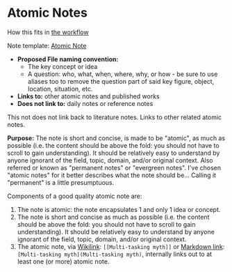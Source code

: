# Atomic Notes

How this fits in [the workflow](The%20Workflow.md)

Note template: [Atomic Note](Atomic%20Note.md)

- **Proposed File naming convention:**
  - The key concept or idea
  - A question: who, what, when, where, why, or how - be sure to use aliases too to remove the question part of said key figure, object, location, situation, etc.
- **Links to:** other atomic notes and published works
- **Does not link to:** daily notes or reference notes

This not does not link back to literature notes. Links to other related atomic notes.

**Purpose:** The note is short and concise, is made to be "atomic", as much as possible (i.e. the content should be above the fold: you should not have to scroll to gain understanding). It should be relatively easy to understand by anyone ignorant of the field, topic, domain, and/or original context. Also referred or known as "permanent notes" or "evergreen notes". I've chosen "atomic notes" for it better describes what the note should be... Calling it "permanent" is a little presumptuous.

Components of a good quality atomic note are:

1. The note is atomic: the note encapsulates 1 and only 1 idea or concept.
2. The note is short and concise as much as possible (i.e. the content should be above the fold: you should not have to scroll to gain understanding). It should be relatively easy to understand by anyone ignorant of the field, topic, domain, and/or original context.
3. The atomic note, via [Wikilink](https://help.obsidian.md/web-clipper/filters#%60wikilink%60): `[[Multi-tasking myth]]` or [Markdown link](https://help.obsidian.md/Linking+notes+and+files/Internal+links#Supported+formats+for+internal+links): `[Multi-tasking myth](Multi-tasking myth)`, internally links out to at least one (or more) atomic note.

